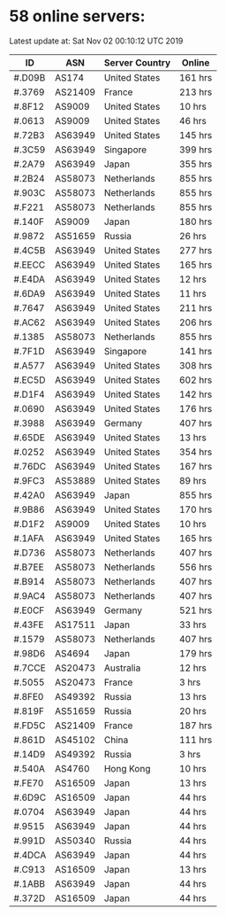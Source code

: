 # 58 online servers:

Latest update at: Sat Nov 02 00:10:12 UTC 2019

| ID | ASN | Server Country | Online |
| -- | --- | -------------- | ------ |
| #.D09B | AS174 | United States | 161 hrs |
| #.3769 | AS21409 | France | 213 hrs |
| #.8F12 | AS9009 | United States | 10 hrs |
| #.0613 | AS9009 | United States | 46 hrs |
| #.72B3 | AS63949 | United States | 145 hrs |
| #.3C59 | AS63949 | Singapore | 399 hrs |
| #.2A79 | AS63949 | Japan | 355 hrs |
| #.2B24 | AS58073 | Netherlands | 855 hrs |
| #.903C | AS58073 | Netherlands | 855 hrs |
| #.F221 | AS58073 | Netherlands | 855 hrs |
| #.140F | AS9009 | Japan | 180 hrs |
| #.9872 | AS51659 | Russia | 26 hrs |
| #.4C5B | AS63949 | United States | 277 hrs |
| #.EECC | AS63949 | United States | 165 hrs |
| #.E4DA | AS63949 | United States | 12 hrs |
| #.6DA9 | AS63949 | United States | 11 hrs |
| #.7647 | AS63949 | United States | 211 hrs |
| #.AC62 | AS63949 | United States | 206 hrs |
| #.1385 | AS58073 | Netherlands | 855 hrs |
| #.7F1D | AS63949 | Singapore | 141 hrs |
| #.A577 | AS63949 | United States | 308 hrs |
| #.EC5D | AS63949 | United States | 602 hrs |
| #.D1F4 | AS63949 | United States | 142 hrs |
| #.0690 | AS63949 | United States | 176 hrs |
| #.3988 | AS63949 | Germany | 407 hrs |
| #.65DE | AS63949 | United States | 13 hrs |
| #.0252 | AS63949 | United States | 354 hrs |
| #.76DC | AS63949 | United States | 167 hrs |
| #.9FC3 | AS53889 | United States | 89 hrs |
| #.42A0 | AS63949 | Japan | 855 hrs |
| #.9B86 | AS63949 | United States | 170 hrs |
| #.D1F2 | AS9009 | United States | 10 hrs |
| #.1AFA | AS63949 | United States | 165 hrs |
| #.D736 | AS58073 | Netherlands | 407 hrs |
| #.B7EE | AS58073 | Netherlands | 556 hrs |
| #.B914 | AS58073 | Netherlands | 407 hrs |
| #.9AC4 | AS58073 | Netherlands | 407 hrs |
| #.E0CF | AS63949 | Germany | 521 hrs |
| #.43FE | AS17511 | Japan | 33 hrs |
| #.1579 | AS58073 | Netherlands | 407 hrs |
| #.98D6 | AS4694 | Japan | 179 hrs |
| #.7CCE | AS20473 | Australia | 12 hrs |
| #.5055 | AS20473 | France | 3 hrs |
| #.8FE0 | AS49392 | Russia | 13 hrs |
| #.819F | AS51659 | Russia | 20 hrs |
| #.FD5C | AS21409 | France | 187 hrs |
| #.861D | AS45102 | China | 111 hrs |
| #.14D9 | AS49392 | Russia | 3 hrs |
| #.540A | AS4760 | Hong Kong | 10 hrs |
| #.FE70 | AS16509 | Japan | 13 hrs |
| #.6D9C | AS16509 | Japan | 44 hrs |
| #.0704 | AS63949 | Japan | 44 hrs |
| #.9515 | AS63949 | Japan | 44 hrs |
| #.991D | AS50340 | Russia | 44 hrs |
| #.4DCA | AS63949 | Japan | 44 hrs |
| #.C913 | AS16509 | Japan | 13 hrs |
| #.1ABB | AS63949 | Japan | 44 hrs |
| #.372D | AS16509 | Japan | 44 hrs |

